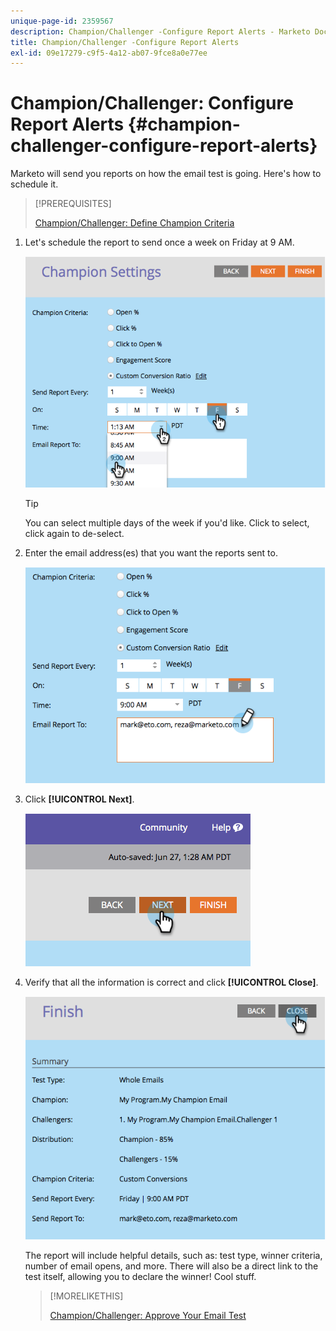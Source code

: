 ```yaml
---
unique-page-id: 2359567
description: Champion/Challenger -Configure Report Alerts - Marketo Docs - Product Documentation
title: Champion/Challenger -Configure Report Alerts
exl-id: 09e17279-c9f5-4a12-ab07-9fce8a0e77ee
---
```

# Champion/Challenger: Configure Report Alerts {#champion-challenger-configure-report-alerts}

Marketo will send you reports on how the email test is going. Here's how to schedule it.

>[!PREREQUISITES]
>
>[Champion/Challenger: Define Champion Criteria](/help/marketo/product-docs/email-marketing/general/functions-in-the-editor/email-tests-champion-challenger/champion-challenger-define-champion-criteria.md)

1. Let's schedule the report to send once a week on Friday at 9 AM.

   ![](assets/image2014-9-15-13-3a12-3a56.png)

   >[!TIP]
   >
   >You can select multiple days of the week if you'd like. Click to select, click again to de-select.

1. Enter the email address(es) that you want the reports sent to.

   ![](assets/image2014-9-15-13-3a13-3a7.png)

1. Click **[!UICONTROL Next]**.

   ![](assets/image2014-9-15-13-3a18-3a30.png)

1. Verify that all the information is correct and click **[!UICONTROL Close]**.

   ![](assets/image2014-9-15-13-3a18-3a41.png)

   The report will include helpful details, such as: test type, winner criteria, number of email opens, and more. There will also be a direct link to the test itself, allowing you to declare the winner! Cool stuff.

   >[!MORELIKETHIS]
   >
   >[Champion/Challenger: Approve Your Email Test](/help/marketo/product-docs/email-marketing/general/functions-in-the-editor/email-tests-champion-challenger/champion-challenger-approve-your-email-test.md)
